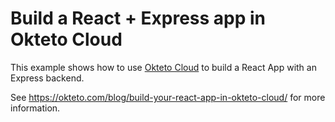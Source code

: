 # Build a React + Express app in Okteto Cloud

This example shows how to use [Okteto Cloud](https://cloud.okteto.com) to build a React App with an Express backend.

See https://okteto.com/blog/build-your-react-app-in-okteto-cloud/ for more information.